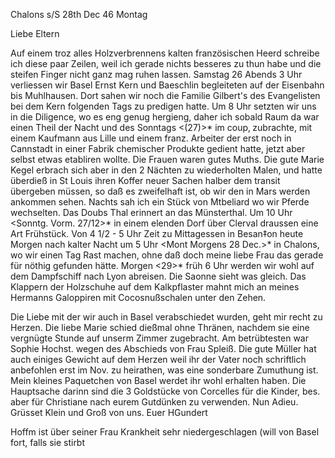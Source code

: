  Chalons s/S 28th Dec 46 Montag

Liebe Eltern

Auf einem troz alles Holzverbrennens kalten französischen Heerd schreibe ich diese paar Zeilen, weil ich gerade nichts besseres zu thun habe und die steifen Finger nicht ganz mag ruhen lassen. Samstag 26 Abends 3 Uhr verliessen wir Basel Ernst Kern und Baeschlin begleiteten auf der Eisenbahn bis Muhlhausen. Dort sahen wir noch die Familie Gilbert's des Evangelisten bei dem Kern folgenden Tags zu predigen hatte. Um 8 Uhr setzten wir uns in die Diligence, wo es eng genug hergieng, daher ich sobald Raum da war einen Theil der Nacht und des Sonntags <(27)>* im coup‚ zubrachte, mit einem Kaufmann aus Lille und einem franz. Arbeiter der erst noch in Cannstadt in einer Fabrik chemischer Produkte gedient hatte, jetzt aber selbst etwas etabliren wollte. Die Frauen waren gutes Muths. Die gute Marie Kegel erbrach sich aber in den 2 Nächten zu wiederholten Malen, und hatte überdieß in St Louis ihren Koffer neuer Sachen halber dem transit übergeben müssen, so daß es zweifelhaft ist, ob wir den in Mars werden ankommen sehen. Nachts sah ich ein Stück von Mtbeliard wo wir Pferde wechselten. Das Doubs Thal erinnert an das Münsterthal. Um 10 Uhr <Sonntg. Vorm. 27/12>* in einem elenden Dorf über Clerval draussen eine Art Frühstück. Von 4 1/2 - 5 Uhr Zeit zu Mittagessen in Besan‡on heute Morgen nach kalter Nacht um 5 Uhr <Mont Morgens 28 Dec.>* in Chalons, wo wir einen Tag Rast machen, ohne daß doch meine liebe Frau das gerade für nöthig gefunden hätte. Morgen <29>* früh 6 Uhr werden wir wohl auf dem Dampfschiff nach Lyon abreisen. Die Saonne sieht was gleich. Das Klappern der Holzschuhe auf dem Kalkpflaster mahnt mich an meines Hermanns Galoppiren mit Cocosnußschalen unter den Zehen.

Die Liebe mit der wir auch in Basel verabschiedet wurden, geht mir recht zu Herzen. Die liebe Marie schied dießmal ohne Thränen, nachdem sie eine vergnügte Stunde auf unserm Zimmer zugebracht. Am betrübtesten war Sophie Hochst. wegen des Abschieds von Frau Spleiß. Die gute Müller hat auch einiges Gewicht auf dem Herzen weil ihr der Vater noch schriftlich anbefohlen erst im Nov. zu heirathen, was eine sonderbare Zumuthung ist. 
Mein kleines Paquetchen von Basel werdet ihr wohl erhalten haben. Die Hauptsache darinn sind die 3 Goldstücke von Corcelles für die Kinder, bes. aber für Christiane nach eurem Gutdünken zu verwenden. Nun Adieu. Grüsset Klein und Groß von uns.
 Euer HGundert

Hoffm ist über seiner Frau Krankheit sehr niedergeschlagen (will von Basel fort, falls sie stirbt
